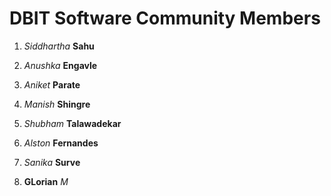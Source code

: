 # DBIT Software Community Members

1. *Siddhartha* **Sahu**
1. *Anushka* **Engavle**
1. *Aniket* **Parate**
1. *Manish* **Shingre**
1. *Shubham* **Talawadekar**
1. *Alston* **Fernandes**
1. *Sanika* **Surve**


1. **GLorian** *M*